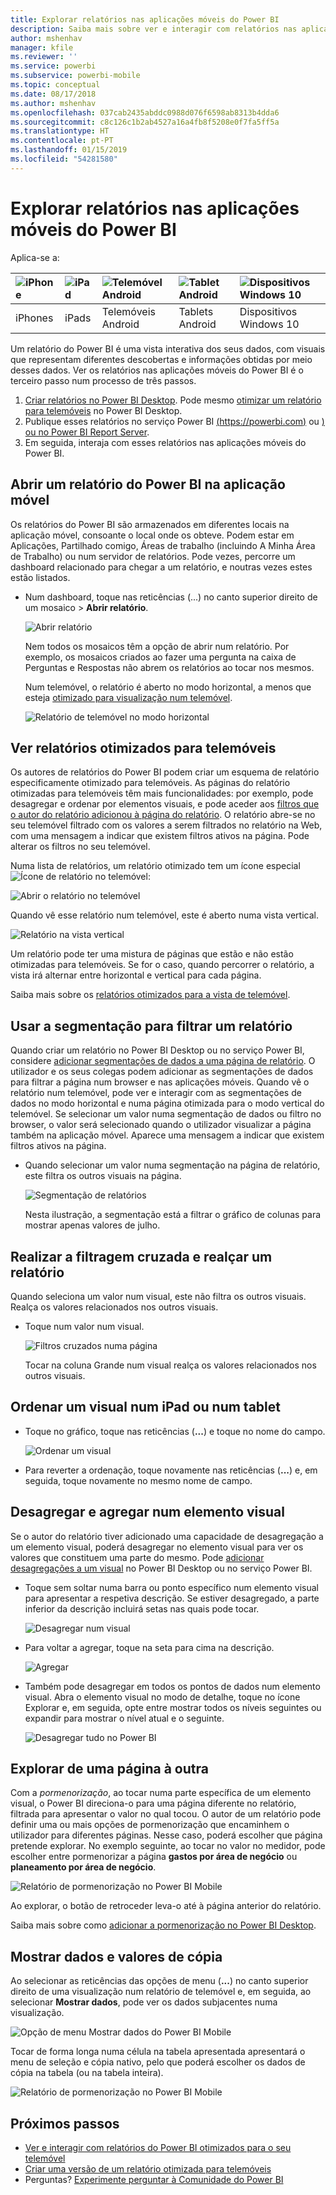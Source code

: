 ```yaml
---
title: Explorar relatórios nas aplicações móveis do Power BI
description: Saiba mais sobre ver e interagir com relatórios nas aplicações móveis do Power BI no seu telemóvel ou tablet. Pode criar relatórios no serviço Power BI ou no Power BI Desktop e, em seguida, interagir com os mesmos nas aplicações móveis.
author: mshenhav
manager: kfile
ms.reviewer: ''
ms.service: powerbi
ms.subservice: powerbi-mobile
ms.topic: conceptual
ms.date: 08/17/2018
ms.author: mshenhav
ms.openlocfilehash: 037cab2435abddc0988d076f6598ab8313b4dda6
ms.sourcegitcommit: c8c126c1b2ab4527a16a4fb8f5208e0f7fa5ff5a
ms.translationtype: HT
ms.contentlocale: pt-PT
ms.lasthandoff: 01/15/2019
ms.locfileid: "54281580"
---
```

# <a name="explore-reports-in-the-power-bi-mobile-apps"></a>Explorar relatórios nas aplicações móveis do Power BI
Aplica-se a:

| ![iPhone](././media/mobile-reports-in-the-mobile-apps/ios-logo-40-px.png) | ![iPad](././media/mobile-reports-in-the-mobile-apps/ios-logo-40-px.png) | ![Telemóvel Android](././media/mobile-reports-in-the-mobile-apps/android-logo-40-px.png) | ![Tablet Android](././media/mobile-reports-in-the-mobile-apps/android-logo-40-px.png) | ![Dispositivos Windows 10](./media/mobile-reports-in-the-mobile-apps/win-10-logo-40-px.png) |
|:--- |:--- |:--- |:--- |:--- |
| iPhones |iPads |Telemóveis Android |Tablets Android |Dispositivos Windows 10 |

Um relatório do Power BI é uma vista interativa dos seus dados, com visuais que representam diferentes descobertas e informações obtidas por meio desses dados. Ver os relatórios nas aplicações móveis do Power BI é o terceiro passo num processo de três passos.

1. [Criar relatórios no Power BI Desktop](../../desktop-report-view.md). Pode mesmo [otimizar um relatório para telemóveis](mobile-apps-view-phone-report.md) no Power BI Desktop. 
2. Publique esses relatórios no serviço Power BI [(https://powerbi.com)](https://powerbi.com) ou [) ou no Power BI Report Server](../../report-server/get-started.md).  
3. Em seguida, interaja com esses relatórios nas aplicações móveis do Power BI.

## <a name="open-a-power-bi-report-in-the-mobile-app"></a>Abrir um relatório do Power BI na aplicação móvel
Os relatórios do Power BI são armazenados em diferentes locais na aplicação móvel, consoante o local onde os obteve. Podem estar em Aplicações, Partilhado comigo, Áreas de trabalho (incluindo A Minha Área de Trabalho) ou num servidor de relatórios. Pode vezes, percorre um dashboard relacionado para chegar a um relatório, e noutras vezes estes estão listados.

* Num dashboard, toque nas reticências (...) no canto superior direito de um mosaico > **Abrir relatório**.
  
  ![Abrir relatório](./media/mobile-reports-in-the-mobile-apps/power-bi-android-open-report-tile.png)
  
  Nem todos os mosaicos têm a opção de abrir num relatório. Por exemplo, os mosaicos criados ao fazer uma pergunta na caixa de Perguntas e Respostas não abrem os relatórios ao tocar nos mesmos. 
  
  Num telemóvel, o relatório é aberto no modo horizontal, a menos que esteja [otimizado para visualização num telemóvel](mobile-reports-in-the-mobile-apps.md#view-reports-optimized-for-phones).
  
  ![Relatório de telemóvel no modo horizontal](./media/mobile-reports-in-the-mobile-apps/power-bi-iphone-report-landscape.png)

## <a name="view-reports-optimized-for-phones"></a>Ver relatórios otimizados para telemóveis
Os autores de relatórios do Power BI podem criar um esquema de relatório especificamente otimizado para telemóveis. As páginas do relatório otimizadas para telemóveis têm mais funcionalidades: por exemplo, pode desagregar e ordenar por elementos visuais, e pode aceder aos [filtros que o autor do relatório adicionou à página do relatório](mobile-apps-view-phone-report.md#filter-the-report-page-on-a-phone). O relatório abre-se no seu telemóvel filtrado com os valores a serem filtrados no relatório na Web, com uma mensagem a indicar que existem filtros ativos na página. Pode alterar os filtros no seu telemóvel.

Numa lista de relatórios, um relatório otimizado tem um ícone especial ![Ícone de relatório no telemóvel](./media/mobile-reports-in-the-mobile-apps/power-bi-phone-report-icon.png):

![Abrir o relatório no telemóvel](./media/mobile-reports-in-the-mobile-apps/power-bi-android-phone-report.png)

Quando vê esse relatório num telemóvel, este é aberto numa vista vertical.

![Relatório na vista vertical](./media/mobile-reports-in-the-mobile-apps/07-power-bi-phone-report-portrait.png)

 Um relatório pode ter uma mistura de páginas que estão e não estão otimizadas para telemóveis. Se for o caso, quando percorrer o relatório, a vista irá alternar entre horizontal e vertical para cada página.

Saiba mais sobre os [relatórios otimizados para a vista de telemóvel](mobile-apps-view-phone-report.md).

## <a name="use-slicers-to-filter-a-report"></a>Usar a segmentação para filtrar um relatório
Quando criar um relatório no Power BI Desktop ou no serviço Power BI, considere [adicionar segmentações de dados a uma página de relatório](../../visuals/power-bi-visualization-slicers.md). O utilizador e os seus colegas podem adicionar as segmentações de dados para filtrar a página num browser e nas aplicações móveis. Quando vê o relatório num telemóvel, pode ver e interagir com as segmentações de dados no modo horizontal e numa página otimizada para o modo vertical do telemóvel. Se selecionar um valor numa segmentação de dados ou filtro no browser, o valor será selecionado quando o utilizador visualizar a página também na aplicação móvel. Aparece uma mensagem a indicar que existem filtros ativos na página.  

* Quando selecionar um valor numa segmentação na página de relatório, este filtra os outros visuais na página.
  
  ![Segmentação de relatórios](./media/mobile-reports-in-the-mobile-apps/power-bi-android-tablet-report-slicer.png)
  
  Nesta ilustração, a segmentação está a filtrar o gráfico de colunas para mostrar apenas valores de julho.

## <a name="cross-filter-and-highlight-a-report"></a>Realizar a filtragem cruzada e realçar um relatório
Quando seleciona um valor num visual, este não filtra os outros visuais. Realça os valores relacionados nos outros visuais.

* Toque num valor num visual.
  
  ![Filtros cruzados numa página](./media/mobile-reports-in-the-mobile-apps/power-bi-android-tablet-report-highlight.png)
  
  Tocar na coluna Grande num visual realça os valores relacionados nos outros visuais. 

## <a name="sort-a-visual-on-an-ipad-or-a-tablet"></a>Ordenar um visual num iPad ou num tablet
* Toque no gráfico, toque nas reticências (**...**) e toque no nome do campo.
  
   ![Ordenar um visual](./media/mobile-reports-in-the-mobile-apps/power-bi-android-tablet-report-sort.png)
* Para reverter a ordenação, toque novamente nas reticências (**...**) e, em seguida, toque novamente no mesmo nome de campo.

## <a name="drill-down-and-up-in-a-visual"></a>Desagregar e agregar num elemento visual
Se o autor do relatório tiver adicionado uma capacidade de desagregação a um elemento visual, poderá desagregar no elemento visual para ver os valores que constituem uma parte do mesmo. Pode [adicionar desagregações a um visual](../end-user-drill.md) no Power BI Desktop ou no serviço Power BI. 

* Toque sem soltar numa barra ou ponto específico num elemento visual para apresentar a respetiva descrição. Se estiver desagregado, a parte inferior da descrição incluirá setas nas quais pode tocar. 
  
  ![Desagregar num visual](./media/mobile-reports-in-the-mobile-apps/power-bi-mobile-drill-down-tooltip.png)

* Para voltar a agregar, toque na seta para cima na descrição.
  
  ![Agregar](./media/mobile-reports-in-the-mobile-apps/power-bi-mobile-drill-up-tooltip.png)

* Também pode desagregar em todos os pontos de dados num elemento visual. Abra o elemento visual no modo de detalhe, toque no ícone Explorar e, em seguida, opte entre mostrar todos os níveis seguintes ou expandir para mostrar o nível atual e o seguinte.

   ![Desagregar tudo no Power BI](./media/mobile-reports-in-the-mobile-apps/power-bi-drill-down-all.png)

## <a name="drill-through-from-one-page-to-another"></a>Explorar de uma página à outra

Com a *pormenorização*, ao tocar numa parte específica de um elemento visual, o Power BI direciona-o para uma página diferente no relatório, filtrada para apresentar o valor no qual tocou. O autor de um relatório pode definir uma ou mais opções de pormenorização que encaminhem o utilizador para diferentes páginas. Nesse caso, poderá escolher que página pretende explorar. No exemplo seguinte, ao tocar no valor no medidor, pode escolher entre pormenorizar a página **gastos por área de negócio** ou **planeamento por área de negócio**.

![Relatório de pormenorização no Power BI Mobile](./media/mobile-reports-in-the-mobile-apps/power-bi-mobile-drill-through-it-spent-report.png)

Ao explorar, o botão de retroceder leva-o até à página anterior do relatório.

Saiba mais sobre como [adicionar a pormenorização no Power BI Desktop](../../desktop-drillthrough.md).

## <a name="show-data-and-copy-values"></a>Mostrar dados e valores de cópia

Ao selecionar as reticências das opções de menu (**...**) no canto superior direito de uma visualização num relatório de telemóvel e, em seguida, ao selecionar **Mostrar dados**, pode ver os dados subjacentes numa visualização.

![Opção de menu Mostrar dados do Power BI Mobile](./media/mobile-reports-in-the-mobile-apps/copy-data-visual.png)

Tocar de forma longa numa célula na tabela apresentada apresentará o menu de seleção e cópia nativo, pelo que poderá escolher os dados de cópia na tabela (ou na tabela inteira).

![Relatório de pormenorização no Power BI Mobile](./media/mobile-reports-in-the-mobile-apps/copy-data-table.png)

## <a name="next-steps"></a>Próximos passos
* [Ver e interagir com relatórios do Power BI otimizados para o seu telemóvel](mobile-apps-view-phone-report.md)
* [Criar uma versão de um relatório otimizada para telemóveis](../../desktop-create-phone-report.md)
* Perguntas? [Experimente perguntar à Comunidade do Power BI](http://community.powerbi.com/)

